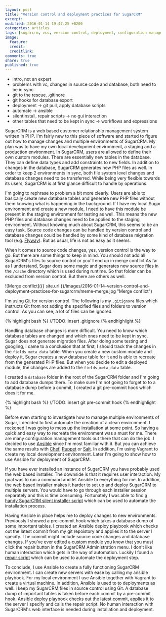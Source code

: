 ```yaml
---
layout: post
title: "Version control and deployment practices for SugarCRM"
excerpt:
modified: 2016-01-14 19:47:25 +0200
categories: articles
tags: [sugarcrm, vcs, version control, deployment, configuration management, ansible, php, vagrant]
image:
  feature:
  credit:
  creditlink:
comments: true
share: true
published: true
---
```


* intro, not an expert
* problems with vc, changes in source code and database, both need to be in sync
* git to the rescue, .gitinore
* git hooks for database export
* deployment -> git pull, apply database scripts
* automate -> ansible
* silentInstall, repair scripts -> no gui interaction
* other tables that need to be kept in sync -> workflows and expressions

SugarCRM is a web based customer relationship management system written in PHP. I'm fairly new to this piece of software and started to figure out how to manage changes and multiple environments of SugarCRM. My plan was to have my own local development environment, a staging and a production environment. In SugarCRM, users are allowed to define their own custom modules. There are essentially new tables in the database. They can define data types and add constraints to new fields. In addition to changes in the database, SugarCRM generates new PHP files as well. In order to keep 2 environments in sync, both file system level changes and database changes need to be transferred. While being very flexible towards its users, SugarCRM is at first glance difficult to handle by operations.

I'm going to rephrase to problem a bit more clearly. Users are able to basically create new database tables and generate new PHP files without them knowing what is happening in the background. If I have my local Sugar environment and create a new module, I need to have this module be present in the staging environment for testing as well. This means the new PHP files and database changes need to be applied to the staging environment. Without knowing much about SugarCRM, this seems to be an easy task. Source code changes can be handled by version control and database changes could be handled by some kind of database migration tool (e.g. [Flyway](http://flywaydb.org/ "Flyway homepage")). But as usual, life is not as easy as it seems.

When it comes to source code changes, yes, version control is the way to go. But there are some things to keep in mind. You should not add all SugarCRM's files to source control or you'll end up in merge conflict As far as I understand, Sugar does some magic and generates new source files in the `/cache` directory which is used during runtime. So that folder can be excluded from version control. But there are others as well.

![Merge conflict]({{ site.url }}/images/2016-01-14-version-control-and-deployment-practices-for-sugarcrm/meme-merge.jpg "Merge conflict")

I'm using [Git](https://git-scm.com/ "Git source code management homepage") for version control. The following is my `.gitignore` files which instructs Git from not adding the specified files and folders to version control. As you can see, a lot of files can be ignored.

{% highlight bash %}
//TODO: insert .gitignore
{% endhighlight %}

Handling database changes is more difficult. You need to know which database tables are changed and which ones need to be kept in sync. Sugar does not generate migration files. After doing some testing and googling, I came to a conclusion that at first, I should track the changes in the `fields_meta_data` table. When you create a new custom module and deploy it, Sugar creates a new database table for it and is able to recreate from the generated PHP files. But when you decide to edit a deployed module, the changes are added to the `fields_meta_data` table.

I created a `database` folder in the root of the SugarCRM folder and I'm going to add database dumps there. To make sure I'm not going to forget to to a database dump before a commit, I created a git pre-commit hook which does it for me.

{% highlight bash %}
//TODO: insert git pre-commit hook
{% endhighlight %}

Before even starting to investigate how to manage multiple environments of Sugar, I decided to first automate the creation of a clean environment. I reckoned I was going to mess up the installation at some point. So having a quick and easy way to recreate the environment was a must for me. There are many configuration management tools out there that can do the job. I decided to use [Ansible](https://github.com/ansible/ansible "Ansible github page") since I'm most familiar with it. But you can achieve the same results with [Chef](https://www.chef.io/chef/ "Chef's homepage"), [Puppet](https://puppetlabs.com/ "Puppet's homepage") or [Salt](https://github.com/saltstack/salt "Salt's github page"). In addition, I'm using Vagrant to create my local development environment. Later I'm going to show how to use Ansible for deployment of SugarCRM.

If you have ever installed an instance of SugarCRM you have probably used the web based installer. The downside is that it requires user interaction. My goal was to run a command and let Ansible to everything for me. In addition, the web based installer makes it harder to set up and deploy SugarCRM to multiple servers. You would have to go through each installer session separately and this is time consuming. Fortunately I was able to find [a handy SugarCRM silent installer script](https://gist.github.com/sadekbaroudi/f0f3c759df00ce1094f9 "Github gist of a silent installer script") which can be used to automate the installation process.

Having Ansible in place helps me to deploy changes to new environments. Previously I showed a pre-commit hook which takes a database dump of some important tables. I created an Ansible deploy playbook which checks out the latest commit from my git repoistory and applies it to the server I specify. The commit might include source code changes and database changes. If you've ever edited a custom module you know that you must click the repair button in the SugarCRM Administration menu. I don't like human interaction which gets in the way of automation. Luckily I found a [repair script](https://gist.github.com/chicks/6084088#file-repair-php "Github gist of a repair script") which can be used to automate the deployment step.

To conclude, I use Ansible to create a fully functioning SugarCRM environment. I can create new servers with ease by calling my ansible playbook. For my local environment I use Ansible together with Vagrant to create a virtual machine. In addition, Ansible is used to to deployments as well. i keep my SugarCRM files in source control using Git. A database dump of important tables is taken before each commit by a pre-commit hook. Ansible deploy playbook checks out the latest commit, applies it to the server I specify and calls the repair script. No human interaction with SugarCRM's web interface is needed during installation and deployment.
